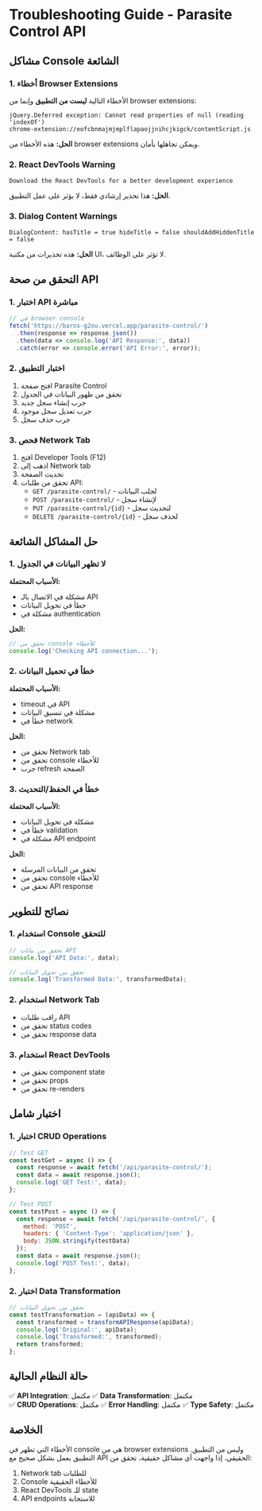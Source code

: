# Troubleshooting Guide - Parasite Control API

## مشاكل Console الشائعة

### 1. أخطاء Browser Extensions
الأخطاء التالية **ليست من التطبيق** وإنما من browser extensions:

```
jQuery.Deferred exception: Cannot read properties of null (reading 'indexOf')
chrome-extension://eofcbnmajmjmplflapaojjnihcjkigck/contentScript.js
```

**الحل:** هذه الأخطاء من browser extensions ويمكن تجاهلها بأمان.

### 2. React DevTools Warning
```
Download the React DevTools for a better development experience
```

**الحل:** هذا تحذير إرشادي فقط، لا يؤثر على عمل التطبيق.

### 3. Dialog Content Warnings
```
DialogContent: hasTitle = true hideTitle = false shouldAddHiddenTitle = false
```

**الحل:** هذه تحذيرات من مكتبة UI، لا تؤثر على الوظائف.

## التحقق من صحة API

### 1. اختبار API مباشرة
```javascript
// في browser console
fetch('https://barns-g2ou.vercel.app/parasite-control/')
  .then(response => response.json())
  .then(data => console.log('API Response:', data))
  .catch(error => console.error('API Error:', error));
```

### 2. اختبار التطبيق
1. افتح صفحة Parasite Control
2. تحقق من ظهور البيانات في الجدول
3. جرب إنشاء سجل جديد
4. جرب تعديل سجل موجود
5. جرب حذف سجل

### 3. فحص Network Tab
1. افتح Developer Tools (F12)
2. اذهب إلى Network tab
3. تحديث الصفحة
4. تحقق من طلبات API:
   - `GET /parasite-control/` - لجلب البيانات
   - `POST /parasite-control/` - لإنشاء سجل
   - `PUT /parasite-control/{id}` - لتحديث سجل
   - `DELETE /parasite-control/{id}` - لحذف سجل

## حل المشاكل الشائعة

### 1. لا تظهر البيانات في الجدول
**الأسباب المحتملة:**
- مشكلة في الاتصال بالـ API
- خطأ في تحويل البيانات
- مشكلة في authentication

**الحل:**
```javascript
// تحقق من console للأخطاء
console.log('Checking API connection...');
```

### 2. خطأ في تحميل البيانات
**الأسباب المحتملة:**
- timeout في API
- مشكلة في تنسيق البيانات
- خطأ في network

**الحل:**
- تحقق من Network tab
- تحقق من console للأخطاء
- جرب refresh الصفحة

### 3. خطأ في الحفظ/التحديث
**الأسباب المحتملة:**
- مشكلة في تحويل البيانات
- خطأ في validation
- مشكلة في API endpoint

**الحل:**
- تحقق من البيانات المرسلة
- تحقق من console للأخطاء
- تحقق من API response

## نصائح للتطوير

### 1. استخدام Console للتحقق
```javascript
// تحقق من بيانات API
console.log('API Data:', data);

// تحقق من تحويل البيانات
console.log('Transformed Data:', transformedData);
```

### 2. استخدام Network Tab
- راقب طلبات API
- تحقق من status codes
- تحقق من response data

### 3. استخدام React DevTools
- تحقق من component state
- تحقق من props
- تحقق من re-renders

## اختبار شامل

### 1. اختبار CRUD Operations
```javascript
// Test GET
const testGet = async () => {
  const response = await fetch('/api/parasite-control/');
  const data = await response.json();
  console.log('GET Test:', data);
};

// Test POST
const testPost = async () => {
  const response = await fetch('/api/parasite-control/', {
    method: 'POST',
    headers: { 'Content-Type': 'application/json' },
    body: JSON.stringify(testData)
  });
  const data = await response.json();
  console.log('POST Test:', data);
};
```

### 2. اختبار Data Transformation
```javascript
// تحقق من تحويل البيانات
const testTransformation = (apiData) => {
  const transformed = transformAPIResponse(apiData);
  console.log('Original:', apiData);
  console.log('Transformed:', transformed);
  return transformed;
};
```

## حالة النظام الحالية

✅ **API Integration**: مكتمل
✅ **Data Transformation**: مكتمل  
✅ **CRUD Operations**: مكتمل
✅ **Error Handling**: مكتمل
✅ **Type Safety**: مكتمل

## الخلاصة

الأخطاء التي تظهر في console هي من browser extensions وليس من التطبيق. التطبيق يعمل بشكل صحيح مع API الحقيقي. إذا واجهت أي مشاكل حقيقية، تحقق من:

1. Network tab للطلبات
2. Console للأخطاء الحقيقية
3. React DevTools للـ state
4. API endpoints للاستجابة
